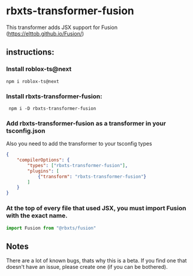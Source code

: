# rbxts-transformer-fusion
This transformer adds JSX support for Fusion (https://elttob.github.io/Fusion/)

## instructions:
### Install roblox-ts@next
``` npm i roblox-ts@next ```

### Install rbxts-transformer-fusion:

``` npm i -D rbxts-transformer-fusion```

### Add rbxts-transformer-fusion as a transformer in your tsconfig.json
Also you need to add the transformer to your tsconfig types

```json
{
	"compilerOptions": {
		"types": ["rbxts-transformer-fusion"],
		"plugins": [
			{"transform": "rbxts-transformer-fusion"}
		]
	}
}
```
### At the top of every file that used JSX, you must import Fusion with the exact name.
```typescript
import Fusion from "@rbxts/fusion"
```

## Notes 
There are a lot of known bugs, thats why this is a beta.
If you find one that doesn't have an issue, please create one (if you can be bothered).